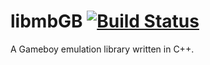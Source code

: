 # libmbGB [![Build Status](https://travis-ci.org/Buenia0/libmbGB.svg?branch=cpu)](https://travis-ci.org/Buenia0/libmbGB)
A Gameboy emulation library written in C++.
